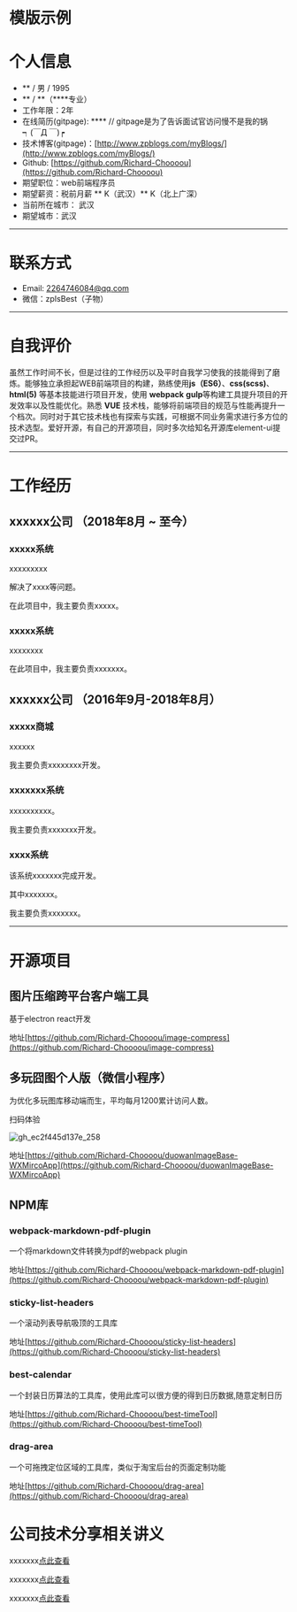 # 模版示例

# 个人信息

* ** / 男 / 1995
* ** / **（****专业）
* 工作年限：2年
* 在线简历(gitpage): **** // gitpage是为了告诉面试官访问慢不是我的锅  ┑(￣Д ￣)┍
* 技术博客(gitpage)：[http://www.zpblogs.com/myBlogs/](http://www.zpblogs.com/myBlogs/)
* Github: [https://github.com/Richard-Choooou](https://github.com/Richard-Choooou)
* 期望职位：web前端程序员
* 期望薪资：税前月薪 ** K（武汉）** K（北上广深）
* 当前所在城市： 武汉
* 期望城市：武汉

---

# 联系方式
* Email: 2264746084@qq.com
* 微信：zpIsBest（子物）

---

# 自我评价
虽然工作时间不长，但是过往的工作经历以及平时自我学习使我的技能得到了磨炼。能够独立承担起WEB前端项目的构建，熟练使用**js（ES6）**、**css(scss)**、**html(5)** 等基本技能进行项目开发，使用 **webpack** **gulp**等构建工具提升项目的开发效率以及性能优化。熟悉 **VUE** 技术栈，能够将前端项目的规范与性能再提升一个档次。同时对于其它技术栈也有探索与实践，可根据不同业务需求进行多方位的技术选型。爱好开源，有自己的开源项目，同时多次给知名开源库element-ui提交过PR。

---

# 工作经历

## xxxxxx公司 （2018年8月 ~ 至今）

### xxxxx系统

xxxxxxxxx

解决了xxxx等问题。

在此项目中，我主要负责xxxxx。

### xxxxx系统
xxxxxxxx

在此项目中，我主要负责xxxxxxx。

## xxxxxx公司 （2016年9月-2018年8月）
### xxxxx商城
xxxxxx

我主要负责xxxxxxxx开发。

### xxxxxxx系统
xxxxxxxxxx。

我主要负责xxxxxxx开发。

### xxxx系统
该系统xxxxxxx完成开发。

其中xxxxxxx。

我主要负责xxxxxxx。

---

# 开源项目

## 图片压缩跨平台客户端工具
基于electron react开发

地址[https://github.com/Richard-Choooou/image-compress](https://github.com/Richard-Choooou/image-compress)

## 多玩囧图个人版（微信小程序） 
为优化多玩图库移动端而生，平均每月1200累计访问人数。

扫码体验

![gh_ec2f445d137e_258](https://user-images.githubusercontent.com/23492006/50738344-d0e42c00-120d-11e9-9838-f4c583b2b27e.jpg)

地址[https://github.com/Richard-Choooou/duowanImageBase-WXMircoApp](https://github.com/Richard-Choooou/duowanImageBase-WXMircoApp)

## NPM库
### webpack-markdown-pdf-plugin
一个将markdown文件转换为pdf的webpack plugin

地址[https://github.com/Richard-Choooou/webpack-markdown-pdf-plugin](https://github.com/Richard-Choooou/webpack-markdown-pdf-plugin)
### sticky-list-headers
一个滚动列表导航吸顶的工具库

地址[https://github.com/Richard-Choooou/sticky-list-headers](https://github.com/Richard-Choooou/sticky-list-headers)

### best-calendar
一个封装日历算法的工具库，使用此库可以很方便的得到日历数据,随意定制日历

地址[https://github.com/Richard-Choooou/best-timeTool](https://github.com/Richard-Choooou/best-timeTool)

### drag-area
一个可拖拽定位区域的工具库，类似于淘宝后台的页面定制功能

地址[https://github.com/Richard-Choooou/drag-area](https://github.com/Richard-Choooou/drag-area)


# 公司技术分享相关讲义

xxxxxxx[点此查看](https://www.baidu.com)

xxxxxxx[点此查看](https://www.baidu.com)

xxxxxxx[点此查看](https://www.baidu.com)


